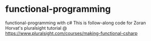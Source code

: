 # functional-programming
functional-programming with c#
This is follow-along code for Zoran Horvat's pluralsight tutorial @ https://www.pluralsight.com/courses/making-functional-csharp

